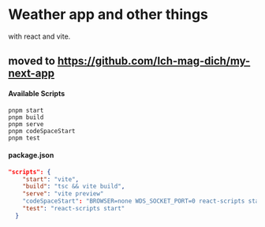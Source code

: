 # Weather app and other things

with react and vite.

## moved to <https://github.com/Ich-mag-dich/my-next-app>

#### Available Scripts

```node
pnpm start
pnpm build
pnpm serve
pnpm codeSpaceStart
pnpm test
```

#### package.json

```json
"scripts": {
    "start": "vite",
    "build": "tsc && vite build",
    "serve": "vite preview"
    "codeSpaceStart": "BROWSER=none WDS_SOCKET_PORT=0 react-scripts start",
    "test": "react-scripts start"
  }
```
